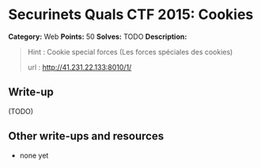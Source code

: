 # Securinets Quals CTF 2015: Cookies

**Category:** Web
**Points:** 50
**Solves:** TODO
**Description:** 

> Hint : Cookie special forces (Les forces spéciales des cookies) 
>
> url : http://41.231.22.133:8010/1/

## Write-up

(TODO)

## Other write-ups and resources

* none yet